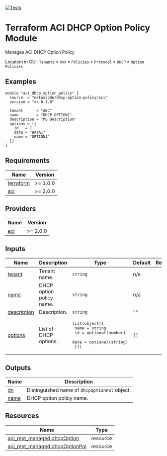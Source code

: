<!-- BEGIN_TF_DOCS -->
[![Tests](https://github.com/netascode/terraform-aci-dhcp-option-policy/actions/workflows/test.yml/badge.svg)](https://github.com/netascode/terraform-aci-dhcp-option-policy/actions/workflows/test.yml)

# Terraform ACI DHCP Option Policy Module

Manages ACI DHCP Option Policy

Location in GUI:
`Tenants` » `XXX` » `Policies` » `Protocol` » `DHCP` » `Option Policies`

## Examples

```hcl
module "aci_dhcp_option_policy" {
  source  = "netascode/dhcp-option-policy/aci"
  version = ">= 0.1.0"

  tenant      = "ABC"
  name        = "DHCP-OPTION1"
  description = "My Description"
  options = [{
    id   = 1
    data = "DATA1"
    name = "OPTION1"
  }]
}
```

## Requirements

| Name | Version |
|------|---------|
| <a name="requirement_terraform"></a> [terraform](#requirement\_terraform) | >= 1.0.0 |
| <a name="requirement_aci"></a> [aci](#requirement\_aci) | >= 2.0.0 |

## Providers

| Name | Version |
|------|---------|
| <a name="provider_aci"></a> [aci](#provider\_aci) | >= 2.0.0 |

## Inputs

| Name | Description | Type | Default | Required |
|------|-------------|------|---------|:--------:|
| <a name="input_tenant"></a> [tenant](#input\_tenant) | Tenant name. | `string` | n/a | yes |
| <a name="input_name"></a> [name](#input\_name) | DHCP option policy name. | `string` | n/a | yes |
| <a name="input_description"></a> [description](#input\_description) | Description. | `string` | `""` | no |
| <a name="input_options"></a> [options](#input\_options) | List of DHCP options. | <pre>list(object({<br>    name = string<br>    id   = optional(number)<br>    data = optional(string)<br>  }))</pre> | `[]` | no |

## Outputs

| Name | Description |
|------|-------------|
| <a name="output_dn"></a> [dn](#output\_dn) | Distinguished name of `dhcpOptionPol` object. |
| <a name="output_name"></a> [name](#output\_name) | DHCP option policy name. |

## Resources

| Name | Type |
|------|------|
| [aci_rest_managed.dhcpOption](https://registry.terraform.io/providers/CiscoDevNet/aci/latest/docs/resources/rest_managed) | resource |
| [aci_rest_managed.dhcpOptionPol](https://registry.terraform.io/providers/CiscoDevNet/aci/latest/docs/resources/rest_managed) | resource |
<!-- END_TF_DOCS -->